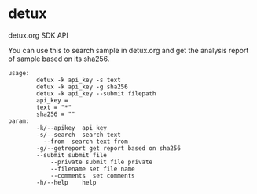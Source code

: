 # detux
detux.org SDK API

You can use this to search sample in detux.org and get the analysis report of sample based on its sha256.

```
usage:
        detux -k api_key -s text
        detux -k api_key -g sha256
        detux -k api_key --submit filepath
        api_key = 
        text = "*"
        sha256 = ""
param:
        -k/--apikey  api_key
        -s/--search  search text
          --from  search text from 
        -g/--getreport get report based on sha256
        --submit submit file
            --private submit file private
            --filename set file name
            --comments  set comments
        -h/--help    help
```
